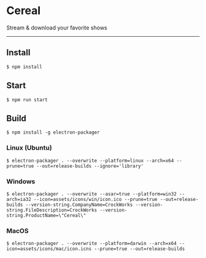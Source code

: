 Cereal
===========

Stream & download your favorite shows

---

## Install
```
$ npm install
```

## Start
```
$ npm run start
```

## Build
```
$ npm install -g electron-packager

```

### Linux (Ubuntu)
```
$ electron-packager . --overwrite --platform=linux --arch=x64 --prune=true --out=release-builds --ignore='library'
```

### Windows
```
$ electron-packager . --overwrite --asar=true --platform=win32 --arch=ia32 --icon=assets/icons/win/icon.ico --prune=true --out=release-builds --version-string.CompanyName=CrockWorks --version-string.FileDescription=CrockWorks --version-string.ProductName=\"Cereal\"
```

### MacOS
```
$ electron-packager . --overwrite --platform=darwin --arch=x64 --icon=assets/icons/mac/icon.icns --prune=true --out=release-builds
```

